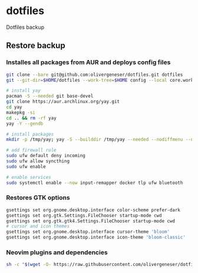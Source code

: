 # dotfiles
Dotfiles backup

<h2>Restore backup</h2>

### Installes all packages from AUR and deploys config files
```bash
git clone --bare git@github.com:olivergeneser/dotfiles.git dotfiles
git --git-dir=$HOME/dotfiles --work-tree=$HOME config --local core.worktree $HOME

# install yay
pacman -S --needed git base-devel
git clone https://aur.archlinux.org/yay.git
cd yay
makepkg -si
cd .. && rm -rf yay
yay -Y --gendb

# install packages
mkdir -p /tmp/yay; yay -S --builddir /tmp/yay --needed --nodiffmenu --noeditmenu - < pkglist-intel.txt

# add firewall rule
sudo ufw default deny incoming
sudo ufw allow syncthing
sudo ufw enable

# enable services
sudo systemctl enable --now input-remapper docker tlp ufw bluetooth
```

### Restores GTK options
```bash
gsettings set org.gnome.desktop.interface color-scheme prefer-dark
gsettings set org.gtk.Settings.FileChooser startup-mode cwd
gsettings set org.gtk.gtk4.Settings.FileChooser startup-mode cwd
# cursor and icon themes
gsettings set org.gnome.desktop.interface cursor-theme 'bloom'
gsettings set org.gnome.desktop.interface icon-theme 'bloom-classic'
```

### Neovim plugins and dependencies
```bash
sh -c "$(wget -O- https://raw.githubusercontent.com/olivergeneser/dotfiles/master/fetch-nvim-conf.sh)"
```
